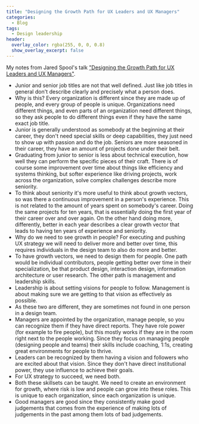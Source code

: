 ```yaml
---
title: "Designing the Growth Path for UX Leaders and UX Managers"
categories:
  - Blog
tags:
  - Design leadership
header:
  overlay_color: rgba(255, 0, 0, 0.8)
  show_overlay_excerpt: false
---
```


My notes from Jared Spool's talk ["Designing the Growth Path for UX Leaders and UX Managers"](https://leaders.centercentre.com/events/designing-the-growth-path-for-ux-leaders-and-ux-managers-talk-ux-strategy-with-jared-spool-8938411?instance_index=20201026T180000Z).

 - Junior and senior job titles are not that well defined. Just like job titles in general don't describe clearly and precisely what a person does.
 - Why is this? Every organization is different since they are made up of people, and every group of people is unique. Organizations need different things, and even parts of an organization need different things, so they ask people to do different things even if they have the same exact job title.
 - Junior is generally understood as somebody at the beginning at their career, they don't need special skills or deep capabilities, they just need to show up with passion and do the job. Seniors are more seasoned in their career, they have an amount of projects done under their belt.
 - Graduating from junior to senior is less about technical execution, how well they can perform the specific pieces of their craft. There is of course some improvement over time about things like efficiency and systems thinking, but softer experience like driving projects, work across the organization, solve complex challenges describe more seniority.
 - To think about seniority it's more useful to think about growth vectors, so was there a continuous improvement in a person's experience. This is not related to the amount of years spent on somebody's career. Doing the same projects for ten years, that is essentially doing the first year of their career over and over again. On the other hand doing more, differently, better in each year describes a clear growth vector that leads to having ten years of experience and seniority.
 - Why do we need to see growth in people? For executing and pushing UX strategy we will need to deliver more and better over time, this requires individuals in the design team to also do more and better.
 - To have growth vectors, we need to design them for people. One path would be individual contributors, people getting better over time in their specialization, be that product design, interaction design, information architecture or user research. The other path is management and leadership skills.
 - Leadership is about setting visions for people to follow. Management is about making sure we are getting to that vision as effectively as possible.
 - As these two are different, they are sometimes not found in one person in a design team.
 - Managers are appointed by the organization, manage people, so you can recognize them if they have direct reports. They have role power (for example to fire people), but this mostly works if they are in the room right next to the people working. Since they focus on managing people (designing people and teams) their skills include coaching, 1:1s, creating great environments for people to thrive.
 - Leaders can be recognized by them having a vision and followers who are excited about that vision. Since they don't have direct institutional power, they use influence to achieve their goals.
 - For UX strategy to succeed, we need both.
 - Both these skillsets can be taught. We need to create an environment for growth, where risk is low and people can grow into these roles. This is unique to each organization, since each organization is unique.
 - Good managers are good since they consistently make good judgements that comes from the experience of making lots of judgements in the past among them lots of bad judgements.
